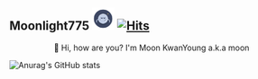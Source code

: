 ## Moonlight775&nbsp;<img src="images/sleepy moon.png" width="40" height="40"> [![Hits](https://hits.seeyoufarm.com/api/count/incr/badge.svg?url=https%3A%2F%2Fgithub.com%2FMoonlight775&count_bg=%2356E3E5&title_bg=%23555555&icon=&icon_color=%23E7E7E7&title=hits&edge_flat=false)](https://hits.seeyoufarm.com)

<p align="center">
 🌱 Hi, how are you? I'm Moon KwanYoung a.k.a moon
  
 
</p>

![Anurag's GitHub stats](https://github-readme-stats.vercel.app/api?username=Moonlight775&show_icons=true&theme=radical)




<!--
**Moonlight775/Moonlight775** is a ✨ _special_ ✨ repository because its `README.md` (this file) appears on your GitHub profile.

Here are some ideas to get you started:

- 🔭 I’m currently working on ...
- 🌱 I’m currently learning ...
- 👯 I’m looking to collaborate on ...
- 🤔 I’m looking for help with ...
- 💬 Ask me about ...
- 📫 How to reach me: ...
- 😄 Pronouns: ...
- ⚡ Fun fact: ...
-->
